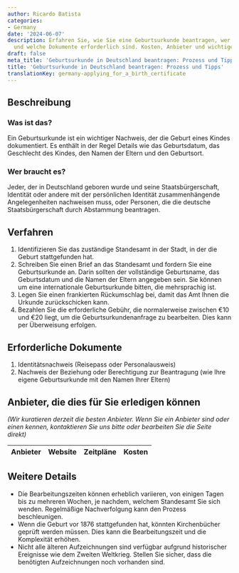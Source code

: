 ```yaml
---
author: Ricardo Batista
categories:
- Germany
date: '2024-06-07'
description: Erfahren Sie, wie Sie eine Geburtsurkunde beantragen, wer sie benötigt
  und welche Dokumente erforderlich sind. Kosten, Anbieter und wichtige Details erklärt.
draft: false
meta_title: 'Geburtsurkunde in Deutschland beantragen: Prozess und Tipps'
title: 'Geburtsurkunde in Deutschland beantragen: Prozess und Tipps'
translationKey: germany-applying_for_a_birth_certificate
---
```



## Beschreibung
### Was ist das?
Ein Geburtsurkunde ist ein wichtiger Nachweis, der die Geburt eines Kindes dokumentiert. Es enthält in der Regel Details wie das Geburtsdatum, das Geschlecht des Kindes, den Namen der Eltern und den Geburtsort.

### Wer braucht es?
Jeder, der in Deutschland geboren wurde und seine Staatsbürgerschaft, Identität oder andere mit der persönlichen Identität zusammenhängende Angelegenheiten nachweisen muss, oder Personen, die die deutsche Staatsbürgerschaft durch Abstammung beantragen.

## Verfahren
1. Identifizieren Sie das zuständige Standesamt in der Stadt, in der die Geburt stattgefunden hat.
2. Schreiben Sie einen Brief an das Standesamt und fordern Sie eine Geburtsurkunde an. Darin sollten der vollständige Geburtsname, das Geburtsdatum und die Namen der Eltern angegeben sein. Sie können um eine internationale Geburtsurkunde bitten, die mehrsprachig ist.
3. Legen Sie einen frankierten Rückumschlag bei, damit das Amt Ihnen die Urkunde zurückschicken kann.
4. Bezahlen Sie die erforderliche Gebühr, die normalerweise zwischen €10 und €20 liegt, um die Geburtsurkundenanfrage zu bearbeiten. Dies kann per Überweisung erfolgen.

## Erforderliche Dokumente
1. Identitätsnachweis (Reisepass oder Personalausweis)
2. Nachweis der Beziehung oder Berechtigung zur Beantragung (wie Ihre eigene Geburtsurkunde mit den Namen Ihrer Eltern)

## Anbieter, die dies für Sie erledigen können
_(Wir kuratieren derzeit die besten Anbieter. Wenn Sie ein Anbieter sind oder einen kennen, kontaktieren Sie uns bitte oder bearbeiten Sie die Seite direkt)_

| Anbieter | Website | Zeitpläne | Kosten |
| --------------- | --------------- | :-------------: | :-------------: |

## Weitere Details
- Die Bearbeitungszeiten können erheblich variieren, von einigen Tagen bis zu mehreren Wochen, je nachdem, welchem Standesamt Sie sich wenden. Regelmäßige Nachverfolgung kann den Prozess beschleunigen.
- Wenn die Geburt vor 1876 stattgefunden hat, könnten Kirchenbücher geprüft werden müssen. Dies kann die Bearbeitungszeit und die Komplexität erhöhen.
- Nicht alle älteren Aufzeichnungen sind verfügbar aufgrund historischer Ereignisse wie dem Zweiten Weltkrieg. Stellen Sie sicher, dass die benötigten Aufzeichnungen noch vorhanden sind.